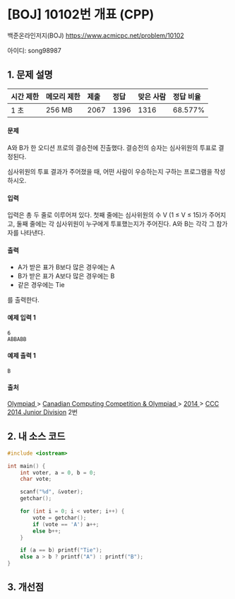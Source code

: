 # [BOJ] 10102번 개표 (CPP)

백준온라인저지(BOJ) https://www.acmicpc.net/problem/10102

아이디: song98987



## 1. 문제 설명

| 시간 제한 | 메모리 제한 | 제출 | 정답 | 맞은 사람 | 정답 비율 |
| :-------- | :---------- | :--- | :--- | :-------- | :-------- |
| 1 초      | 256 MB      | 2067 | 1396 | 1316      | 68.577%   |

#### 문제

A와 B가 한 오디션 프로의 결승전에 진출했다. 결승전의 승자는 심사위원의 투표로 결정된다.

심사위원의 투표 결과가 주어졌을 때, 어떤 사람이 우승하는지 구하는 프로그램을 작성하시오.

#### 입력

입력은 총 두 줄로 이루어져 있다. 첫째 줄에는 심사위원의 수 V (1 ≤  V ≤  15)가 주어지고, 둘째 줄에는 각 심사위원이 누구에게 투표했는지가 주어진다. A와 B는 각각 그 참가자를 나타낸다.

#### 출력

- A가 받은 표가 B보다 많은 경우에는 A
- B가 받은 표가 A보다 많은 경우에는 B
- 같은 경우에는 Tie

를 출력한다.



#### 예제 입력 1

```
6
ABBABB
```

#### 예제 출력 1

```
B
```



#### 출처

[Olympiad ](https://www.acmicpc.net/category/2)> [Canadian Computing Competition & Olympiad ](https://www.acmicpc.net/category/173)> [2014 ](https://www.acmicpc.net/category/299)> [CCC 2014 Junior Division](https://www.acmicpc.net/category/detail/1261) 2번



## 2. 내 소스 코드

```C++
#include <iostream>

int main() {
	int voter, a = 0, b = 0;
	char vote;

	scanf("%d", &voter);
	getchar();

	for (int i = 0; i < voter; i++) {
		vote = getchar();
		if (vote == 'A') a++;
		else b++;
	}

	if (a == b) printf("Tie");
	else a > b ? printf("A") : printf("B");
}
```



## 3. 개선점


